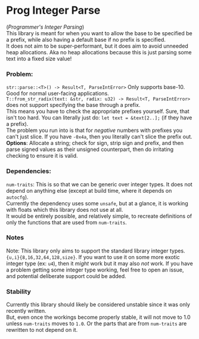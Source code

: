 # Prog Integer Parse
(*Programmer's Integer Parsing*)  
This library is meant for when you want to allow the base to be specified be a prefix, while also having a default base if no prefix is specified.  
It does not aim to be super-performant, but it does aim to avoid unneeded heap allocations. Aka no heap allocations because this is just parsing some text into a fixed size value!
  
### Problem:  
`str::parse::<T>() -> Result<T, ParseIntError>` Only supports base-10. Good for normal user-facing applications.  
`T::from_str_radix(text: &str, radix: u32) -> Result<T, ParseIntError>` does not support specifying the base through a prefix.  
This means you have to check the appropriate prefixes yourself. Sure, that isn't too hard. You can literally just do: `let text = &text[2..];` (if they have a prefix).  
The problem you run into is that for *negative* numbers with prefixes you can't just slice. If you have `-0x4a`, then you literally can't slice the prefix out.  
**Options**: Allocate a string; check for sign, strip sign and prefix, and then parse signed values as their unsigned counterpart, then do irritating checking to ensure it is valid.  
  
### Dependencies:
`num-traits`: This is so that we can be generic over integer types. It does not depend on anything else (except at build time, where it depends on `autocfg`).  
Currently the dependency uses some `unsafe`, but at a glance, it is working with floats which this library does not use at all.  
It would be entirely possible, and relatively simple, to recreate definitions of only the functions that are used from `num-traits`.

### Notes
Note: This library only aims to support the standard library integer types. `{u,i}{8,16,32,64,128,size}`. If you want to use it on some more exotic integer type (ex: `u4`), then it *might* work but it may also _not_ work. If you have a problem getting some integer type working, feel free to open an issue, and potential deliberate support could be added.  

### Stability
Currently this library should likely be considered unstable since it was only recently written.  
But, even once the workings become properly stable, it will not move to 1.0 unless `num-traits` moves to `1.0`. Or the parts that are from `num-traits` are rewritten to not depend on it.